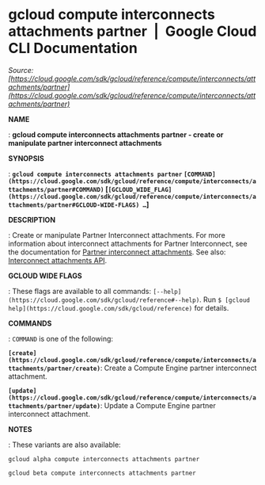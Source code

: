 # gcloud compute interconnects attachments partner  |  Google Cloud CLI Documentation

*Source: [https://cloud.google.com/sdk/gcloud/reference/compute/interconnects/attachments/partner](https://cloud.google.com/sdk/gcloud/reference/compute/interconnects/attachments/partner)*

**NAME**

: **gcloud compute interconnects attachments partner - create or manipulate partner interconnect attachments**

**SYNOPSIS**

: **`gcloud compute interconnects attachments partner` `[COMMAND](https://cloud.google.com/sdk/gcloud/reference/compute/interconnects/attachments/partner#COMMAND)` [`[GCLOUD_WIDE_FLAG](https://cloud.google.com/sdk/gcloud/reference/compute/interconnects/attachments/partner#GCLOUD-WIDE-FLAGS) …`]**

**DESCRIPTION**

: Create or manipulate Partner Interconnect attachments.
For more information about interconnect attachments for Partner Interconnect,
see the documentation for [Partner
interconnect attachments](https://cloud.google.com/network-connectivity/docs/interconnect/how-to/dedicated/creating-vlan-attachments).
See also: [Interconnect
attachments API](https://cloud.google.com/compute/docs/reference/rest/v1/interconnectAttachments).

**GCLOUD WIDE FLAGS**

: These flags are available to all commands: `[--help](https://cloud.google.com/sdk/gcloud/reference#--help)`.
Run `$ [gcloud help](https://cloud.google.com/sdk/gcloud/reference)` for details.

**COMMANDS**

: ``COMMAND`` is one of the following:

**`[create](https://cloud.google.com/sdk/gcloud/reference/compute/interconnects/attachments/partner/create)`**:
Create a Compute Engine partner interconnect attachment.

**`[update](https://cloud.google.com/sdk/gcloud/reference/compute/interconnects/attachments/partner/update)`**:
Update a Compute Engine partner interconnect attachment.

**NOTES**

: These variants are also available:

```
gcloud alpha compute interconnects attachments partner
```

```
gcloud beta compute interconnects attachments partner
```